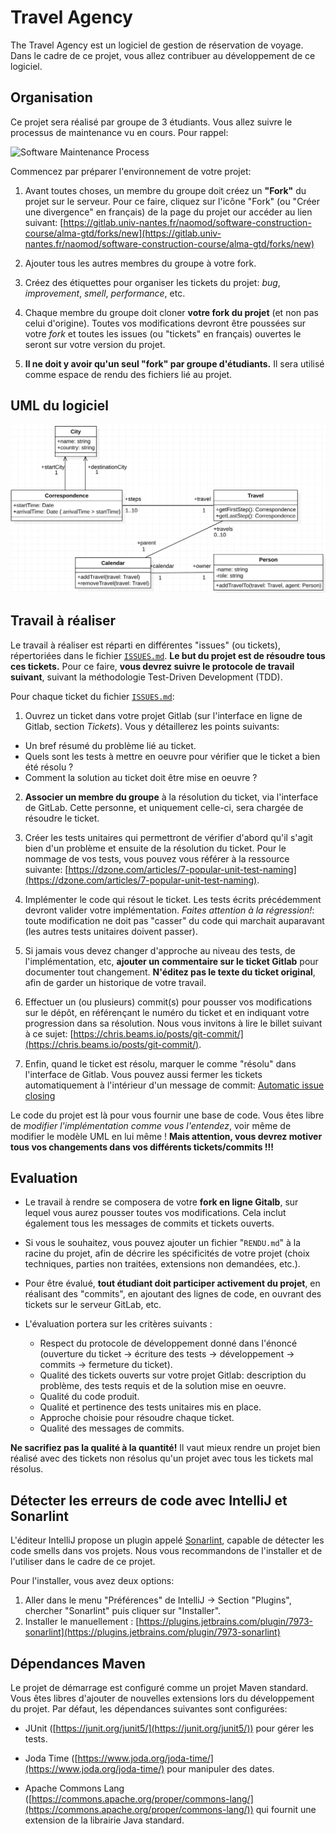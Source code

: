 # Travel Agency

The Travel Agency est un logiciel de gestion de réservation de voyage.
Dans le cadre de ce projet, vous allez contribuer au développement de ce logiciel.


## Organisation

Ce projet  sera réalisé par groupe de 3 étudiants.
Vous allez suivre le processus de maintenance vu en cours.
Pour rappel:

<img src="https://sunye-g.univ-nantes.io/sce/resources/png/maintenance-process.png" alt="Software Maintenance Process" style="width: 200px;"/>

Commencez par préparer l'environnement de votre projet:

1. Avant toutes choses, un membre du groupe doit créez un **"Fork"** du projet sur le serveur.
Pour ce faire, cliquez sur l'icône "Fork" (ou "Créer une divergence" en français) de la page du projet our accéder au lien suivant: [https://gitlab.univ-nantes.fr/naomod/software-construction-course/alma-gtd/forks/new](https://gitlab.univ-nantes.fr/naomod/software-construction-course/alma-gtd/forks/new)

2. Ajouter tous les autres membres du groupe à votre fork.

3. Créez des étiquettes pour organiser les tickets du projet: _bug_, _improvement_, _smell_, _performance_, etc.

4. Chaque membre du groupe doit cloner **votre fork du projet** (et non pas celui d'origine).
Toutes vos modifications devront être poussées sur votre _fork_ et toutes les issues (ou "tickets" en français) ouvertes le seront sur votre version du projet.

5. **Il ne doit y avoir qu'un seul "fork" par groupe d'étudiants.** Il sera utilisé comme espace de rendu des fichiers lié au projet.


## UML du logiciel

![Travel-agency UML](uml.png)

## Travail à réaliser

Le travail à réaliser est réparti en différentes "issues" (ou tickets), répertoriées dans le fichier [`ISSUES.md`](https://gitlab.univ-nantes.fr/naomod/software-construction-course/travel-agency/blob/master/ISSUES.md). **Le but du projet est de résoudre tous ces tickets.** Pour ce faire, **vous devrez suivre le protocole de travail suivant**, suivant la méthodologie Test-Driven Development (TDD).

Pour chaque ticket du fichier [`ISSUES.md`](https://gitlab.univ-nantes.fr/naomod/software-construction-course/travel-agency/blob/master/ISSUES.md):

1. Ouvrez un ticket dans votre projet Gitlab (sur l'interface en ligne de Gitlab, section *Tickets*). Vous y détaillerez les points suivants:

  - Un bref résumé du problème lié au ticket.
  - Quels sont les tests à mettre en oeuvre pour vérifier que le ticket a bien été résolu ?
  - Comment la solution au ticket doit être mise en oeuvre ?

2. **Associer un membre du groupe** à la résolution du ticket, via l'interface de GitLab. Cette personne, et uniquement celle-ci, sera chargée de résoudre le ticket.

3. Créer les tests unitaires qui permettront de vérifier d'abord qu'il s'agit bien d'un problème et ensuite de la résolution du ticket.
Pour le nommage de vos tests, vous pouvez vous référer à la ressource suivante: [https://dzone.com/articles/7-popular-unit-test-naming](https://dzone.com/articles/7-popular-unit-test-naming).

4. Implémenter le code qui résout le ticket. Les tests écrits précédemment devront valider votre implémentation. *Faites attention à la régression!*: toute modification ne doit pas "casser" du code qui marchait auparavant (les autres tests unitaires doivent passer).

5. Si jamais vous devez changer d'approche au niveau des tests, de l'implémentation, etc, **ajouter un commentaire sur le ticket Gitlab**  pour documenter tout changement. **N'éditez pas le texte du ticket original**, afin de garder un historique de votre travail.

6. Effectuer un (ou plusieurs) commit(s) pour pousser vos modifications sur le dépôt, en référençant le numéro du ticket et en indiquant votre progression dans sa résolution. Nous vous invitons à lire le billet suivant à ce sujet: [https://chris.beams.io/posts/git-commit/](https://chris.beams.io/posts/git-commit/).

7. Enfin, quand le ticket est résolu, marquer le comme "résolu" dans l'interface de Gitlab.
Vous pouvez aussi fermer les tickets automatiquement à l'intérieur d'un message de commit: [Automatic issue closing](https://docs.gitlab.com/ee/user/project/issues/automatic_issue_closing.html)

Le code du projet est là pour vous fournir une base de code. Vous êtes libre de *modifier l'implémentation comme vous l'entendez*, voir même de modifier le modèle UML en lui même !  **Mais attention, vous devrez motiver tous vos changements dans vos différents tickets/commits !!!**

## Evaluation

- Le travail à rendre se composera de votre **fork en ligne Gitalb**, sur lequel vous aurez pousser toutes vos modifications. Cela inclut également tous les messages de commits et tickets ouverts.

- Si vous le souhaitez, vous pouvez ajouter un fichier "`RENDU.md`" à la racine du projet, afin de décrire les spécificités de votre projet (choix techniques, parties non traitées, extensions non demandées, etc.).

- Pour être évalué, **tout étudiant doit participer activement du projet**, en réalisant des "commits", en ajoutant des lignes de code, en ouvrant des tickets sur le serveur GitLab, etc.

- L'évaluation portera sur les critères suivants :

  - Respect du protocole de développement donné dans l'énoncé (ouverture du ticket -> écriture des tests -> développement -> commits -> fermeture du ticket).
  - Qualité des tickets ouverts sur votre projet Gitlab: description du problème, des tests requis et de la solution mise en oeuvre.
  - Qualité du code produit.
  - Qualité et pertinence des tests unitaires mis en place.
  - Approche choisie pour résoudre chaque ticket.
  - Qualité des messages de commits.

**Ne sacrifiez pas la qualité à la quantité!** Il vaut mieux rendre un projet bien réalisé avec des tickets non résolus qu'un projet avec tous les tickets mal résolus.

## Détecter les erreurs de code avec IntelliJ et Sonarlint

L'éditeur IntelliJ propose un plugin appelé [Sonarlint](https://www.sonarlint.org/), capable de détecter les code smells dans vos projets.
Nous vous recommandons de l'installer et de l'utiliser dans le cadre de ce projet.

Pour l'installer, vous avez deux options:

1. Aller dans le menu "Préférences" de IntelliJ -> Section "Plugins", chercher "Sonarlint" puis cliquer sur "Installer".
2. Installer le manuellement : [https://plugins.jetbrains.com/plugin/7973-sonarlint](https://plugins.jetbrains.com/plugin/7973-sonarlint)

## Dépendances Maven

Le projet de démarrage est configuré comme un projet Maven standard. Vous êtes libres d'ajouter de nouvelles extensions lors du développement du projet. Par défaut, les dépendances suivantes sont configurées:

- JUnit ([https://junit.org/junit5/](https://junit.org/junit5/)) pour gérer les tests.

- Joda Time ([https://www.joda.org/joda-time/](https://www.joda.org/joda-time/) pour manipuler des dates.

- Apache Commons Lang ([https://commons.apache.org/proper/commons-lang/](https://commons.apache.org/proper/commons-lang/)) qui fournit une extension de la librairie Java standard.
